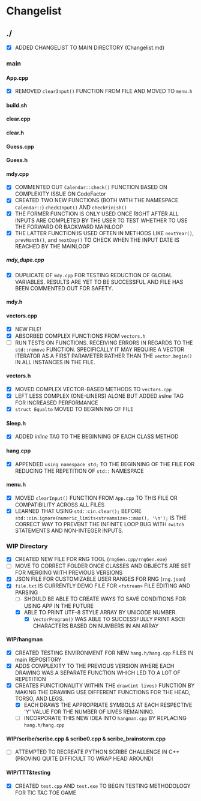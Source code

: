 # Changelist

## ./

- [x] ADDED CHANGELIST TO MAIN DIRECTORY (Changelist.md)

### main

#### App.cpp

- [x] REMOVED `clearInput()` FUNCTION FROM FILE AND MOVED TO `menu.h`

#### build.sh

#### clear.cpp

#### clear.h

#### Guess.cpp

#### Guess.h

#### mdy.cpp

- [x] COMMENTED OUT `Calendar::check()` FUNCTION BASED ON COMPLEXITY ISSUE ON CodeFactor
- [x] CREATED TWO NEW FUNCTIONS (BOTH WITH THE NAMESPACE `Calendar::`) `checkInput()` AND `checkFinish()`
- [x] THE FORMER FUNCTION IS ONLY USED ONCE RIGHT AFTER ALL INPUTS ARE COMPLETED BY THE USER TO TEST WHETHER TO USE THE FORWARD OR BACKWARD MAINLOOP
- [x] THE LATTER FUNCTION IS USED OFTEN IN METHODS LIKE `nextYear()`, `prevMonth()`, and `nextDay()` TO CHECK WHEN THE INPUT DATE IS REACHED BY THE MAINLOOP

##### mdy_dupe.cpp

- [x] DUPLICATE OF `mdy.cpp` FOR TESTING REDUCTION OF GLOBAL VARIABLES. RESULTS ARE YET TO BE SUCCESSFUL AND FILE HAS BEEN COMMENTED OUT FOR SAFETY.

#### mdy.h

#### vectors.cpp

- [x] NEW FILE!
- [x] ABSORBED COMPLEX FUNCTIONS FROM `vectors.h`
- [ ] RUN TESTS ON FUNCTIONS. RECEIVING ERRORS IN REGARDS TO THE `std::remove` FUNCTION. SPECIFICALLY IT MAY REQUIRE A VECTOR ITERATOR AS A FIRST PARAMETER RATHER THAN THE `vector.begin()` IN ALL INSTANCES IN THE FILE.

#### vectors.h

- [x] MOVED COMPLEX VECTOR-BASED METHODS TO `vectors.cpp`
- [x] LEFT LESS COMPLEX (ONE-LINERS) ALONE BUT ADDED *inline* TAG FOR INCREASED PERFORMANCE
- [x] `struct Equalto` MOVED TO BEGINNING OF FILE

#### Sleep.h

- [x] ADDED *inline* TAG TO THE BEGINNING OF EACH CLASS METHOD

#### hang.cpp

- [x] APPENDED `using namespace std;` TO THE BEGINNING OF THE FILE FOR REDUCING THE REPETITION OF `std::` NAMESPACE

#### menu.h

- [x] MOVED `clearInput()` FUNCTION FROM `App.cpp` TO THIS FILE OR COMPATIBILITY ACROSS ALL FILES
- [x] LEARNED THAT USING `std::cin.clear();` BEFORE `std::cin.ignore(numeric_limits<streamsize>::max(), '\n');` IS THE CORRECT WAY TO PREVENT THE INFINITE LOOP BUG WITH `switch` STATEMENTS AND NON-INTEGER INPUTS.

### WIP Directory

- [x] CREATED NEW FILE FOR RNG TOOL (`rngGen.cpp/rngGen.exe`)
- [ ] MOVE TO CORRECT FOLDER ONCE CLASSES AND OBJECTS ARE SET FOR MERGING WITH PREVIOUS VERSIONS
- [x] JSON FILE FOR CUSTOMIZABLE USER RANGES FOR RNG (`rng.json`)
- [x] `file.txt` IS CURRENTLY DEMO FILE FOR `<fstream>` FILE EDITING AND PARSING
  - [ ] SHOULD BE ABLE TO CREATE WAYS TO SAVE CONDITIONS FOR USING APP IN THE FUTURE
  - [x] ABLE TO PRINT UTF-8 STYLE ARRAY BY UNICODE NUMBER. 
      - [x] `VectorProgram()` WAS ABLE TO SUCCESSFULLY PRINT ASCII CHARACTERS BASED ON NUMBERS IN AN ARRAY

#### WIP/hangman

- [x] CREATED TESTING ENVIRONMENT FOR NEW `hang.h/hang.cpp` FILES IN main REPOSITORY
- [x] ADDS COMPLEXITY TO THE PREVIOUS VERSION WHERE EACH DRAWING WAS A SEPARATE FUNCTION WHICH LED TO A LOT OF REPETITION
- [x] CREATES FUNCTIONALITY WITHIN THE `draw(int lives)` FUNCTION BY MAKING THE DRAWING USE DIFFERENT FUNCTIONS FOR THE HEAD, TORSO, AND LEGS.
  - [x] EACH DRAWS THE APPROPRIATE SYMBOLS AT EACH RESPECTIVE 'Y' VALUE FOR THE NUMBER OF LIVES REMAINING.
  - [ ] INCORPORATE THIS NEW IDEA INTO `hangman.cpp` BY REPLACING `hang.h/hang.cpp`

#### WIP/scribe/scribe.cpp & scribe0.cpp & scribe_brainstorm.cpp

- [ ] ATTEMPTED TO RECREATE PYTHON SCRIBE CHALLENGE IN C++ (PROVING QUITE DIFFICULT TO WRAP HEAD AROUND)

#### WIP/TTT&testing

- [x] CREATED `test.cpp` AND `test.exe` TO BEGIN TESTING METHODOLOGY FOR TIC TAC TOE GAME
